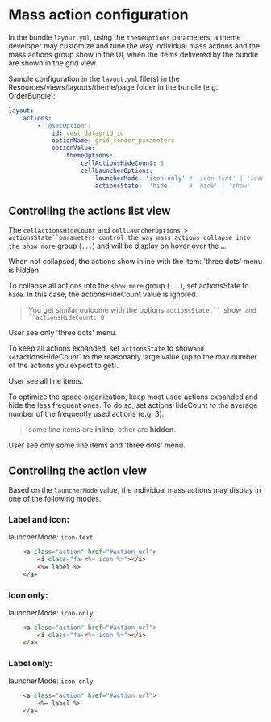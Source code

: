 # Mass action configuration

In the bundle `layout.yml`, using the `themeOptions` parameters, a theme developer may customize
and tune the way individual mass actions and the mass actions group show in the UI,
when the items delivered by the bundle are shown in the grid view.

Sample configuration in the `layout.yml` file(s) in the
Resources/views/layouts/theme/page folder in the bundle (e.g. OrderBundle):

```yml
layout:
    actions:
        - '@setOption':
            id: test_datagrid_id
            optionName: grid_render_parameters
            optionValue:
                themeOptions:
                    cellActionsHideCount: 3
                    cellLauncherOptions:
                        launcherMode: 'icon-only' # 'icon-text' | 'icon-text' | 'text-only'
                        actionsState:  'hide'     # 'hide' | 'show'
```

## Controlling the actions list view

The `cellActionsHideCount` and `cellLauncherOptions > actionsState``parameters control the way mass actions collapse
into the show more` group (`...`) and will be display on hover over the `…`.

When not collapsed, the actions show inline with the item: 'three dots' menu is hidden.

To collapse all actions into the `show more` group (`...`), set actionsState to `hide`.
In this case, the actionsHideCount value is ignored.
> You get similar outcome with the options `actionsState:`` `show` and ``actionsHideCount: 0`

User see only 'three dots' menu.

To keep all actions expanded, set `actionsState` to show`
and set `actionsHideCount` to the reasonably large value (up to the max number of the actions you expect to get).

User see all line items.

To optimize the space organization, keep most used actions expanded and hide the less frequent ones.
To do so, set actionsHideCount to the average number of the frequently used actions (e.g. 3).

> some line items are **inline**, other are **hidden**.

User see only some line items and 'three dots' menu.

## Controlling the action view

Based on the `launcherMode` value, the individual mass actions may display in one of the following modes.

### Label and icon:

launcherMode: `icon-text`

```html
    <a class="action" href="#action_url">
        <i class="fa-<%= icon %>"></i>
        <%= label %>
    </a>
```

### Icon only:

launcherMode: `icon-only`

```html
    <a class="action" href="#action_url">
        <i class="fa-<%= icon %>"></i>
    </a>
```

### Label only:

launcherMode: `icon-only`

```html
    <a class="action" href="#action_url">
        <%= label %>
    </a>
```
